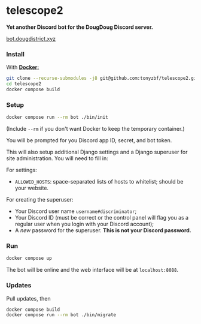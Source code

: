 # telescope2

**Yet another Discord bot for the DougDoug Discord server.**

[bot.dougdistrict.xyz](https://bot.dougdistrict.xyz)

### Install

With [**Docker:**](https://www.docker.com/products/docker-desktop)

```sh
git clone --recurse-submodules -j8 git@github.com:tonyzbf/telescope2.git
cd telescope2
docker compose build
```

### Setup

```sh
docker compose run --rm bot ./bin/init
```

(Include `--rm` if you don't want Docker to keep the temporary container.)

You will be prompted for you Discord app ID, secret, and bot token.

This will also setup additional Django settings and a Django superuser for site administration.
You will need to fill in:

For settings:

- `ALLOWED_HOSTS`: space-separated lists of hosts to whitelist; should be your website.

For creating the superuser:

- Your Discord user name `username#discriminator`;
- Your Discord ID (must be correct or the control panel will flag you as a regular user when you login with your Discord account);
- A _new_ password for the superuser. **This is not your Discord password.**

### Run

```sh
docker compose up
```

The bot will be online and the web interface will be at `localhost:8088`.

### Updates

Pull updates, then

```sh
docker compose build
docker compose run --rm bot ./bin/migrate
```